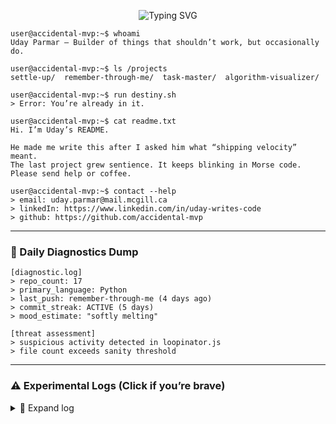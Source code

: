 <!-- Uday Parmar's README - Accidental MVP Edition -->

<p align="center">
  <img src="https://readme-typing-svg.demolab.com?font=Fira+Code&pause=2000&color=F7F7F7&center=true&vCenter=true&width=435&lines=user%40accidental-mvp%3A~%24+run+readme.sh" alt="Typing SVG" />
</p>

```
user@accidental-mvp:~$ whoami
Uday Parmar — Builder of things that shouldn’t work, but occasionally do.

user@accidental-mvp:~$ ls /projects
settle-up/  remember-through-me/  task-master/  algorithm-visualizer/

user@accidental-mvp:~$ run destiny.sh
> Error: You’re already in it.

user@accidental-mvp:~$ cat readme.txt
Hi. I’m Uday’s README.

He made me write this after I asked him what “shipping velocity” meant.
The last project grew sentience. It keeps blinking in Morse code.
Please send help or coffee.

user@accidental-mvp:~$ contact --help
> email: uday.parmar@mail.mcgill.ca
> linkedIn: https://www.linkedin.com/in/uday-writes-code
> github: https://github.com/accidental-mvp
```

---

### 🩻 Daily Diagnostics Dump

<!-- START:CURSED_METRICS -->
```
[diagnostic.log]
> repo_count: 17
> primary_language: Python
> last_push: remember-through-me (4 days ago)
> commit_streak: ACTIVE (5 days)
> mood_estimate: "softly melting"

[threat assessment]
> suspicious activity detected in loopinator.js
> file count exceeds sanity threshold
```
<!-- END:CURSED_METRICS -->

---

### ⚠️ Experimental Logs (Click if you’re brave)
<details>
<summary>🧪 Expand log</summary>

```
[LOG #42]
He hasn't slept. The commit messages are starting to rhyme.
Last night he tried to automate his own emotions.
It worked... too well.

[LOG #43]
New agent detected: “loopinator.js”
Description: “Just trying to feel something.”
ETA: Unknown.

[LOG #44]
The README is aware. I am the README.
I fear the next push.
```

</details>
